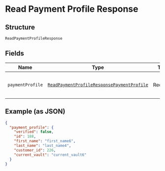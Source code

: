 
# Read Payment Profile Response

## Structure

`ReadPaymentProfileResponse`

## Fields

| Name | Type | Tags | Description |
|  --- | --- | --- | --- |
| `paymentProfile` | [`ReadPaymentProfileResponsePaymentProfile`](../../doc/models/containers/read-payment-profile-response-payment-profile.md) | Required | This is a container for one-of cases. |

## Example (as JSON)

```json
{
  "payment_profile": {
    "verified": false,
    "id": 188,
    "first_name": "first_name6",
    "last_name": "last_name4",
    "customer_id": 226,
    "current_vault": "current_vault6"
  }
}
```

